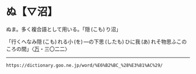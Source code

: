# ぬ【▽沼】

ぬま。多く複合語として用いる。「隠 (こも) り沼」

「行くへなみ隠 (こも) れる小 (を) ―の下思 (したも) ひに我 (あ) れそ物思ふこのころの間」〈[万](https://dictionary.goo.ne.jp/word/%E4%B8%87%E8%91%89%E9%9B%86_%28%E3%81%BE%E3%82%93%E3%82%88%E3%81%86%E3%81%97%E3%82%85%E3%81%86%29/#jn-210648)・三〇二二〉

---
`https://dictionary.goo.ne.jp/word/%E6%B2%BC_%28%E3%81%AC%29/`
